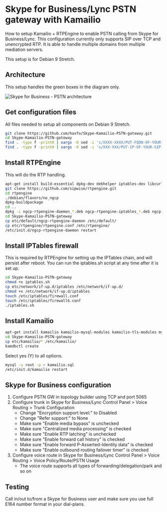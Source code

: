 # Skype for Business/Lync PSTN gateway with Kamailio
How to setup Kamailio + RTPEngine to enable PSTN calling from Skype for Business/Lync. This configuration currently only supports SIP over TCP and unencrypted RTP. It is able to handle multiple domains from multiple mediation servers.

This setup is for Debian 9 Stretch.

## Architecture
This setup handles the green boxes in the diagram only.

![Skype for Business - PSTN architecture](https://raw.githubusercontent.com/havfo/Skype-Kamailio-PSTN-gateway/master/images/skype-kamailio-pstn.png "Skype for Business - PSTN architecture")

## Get configuration files
All files needed to setup all components on Debian 9 Stretch.
```bash
git clone https://github.com/havfo/Skype-Kamailio-PSTN-gateway.git
cd Skype-Kamailio-PSTN-gateway
find . -type f -print0 | xargs -0 sed -i 's/XXXX-XXXX/PUT-FQDN-OF-YOUR-SIP-SERVER-HERE/g'
find . -type f -print0 | xargs -0 sed -i 's/XXX-XXX/PUT-IP-OF-YOUR-SIP-SERVER-HERE/g'
```

## Install RTPEngine
This will do the RTP handling.
```bash
apt-get install build-essential dpkg-dev debhelper iptables-dev libcurl4-openssl-dev libglib2.0-dev libhiredis-dev libpcre3-dev libssl-dev markdown zlib1g-dev libxmlrpc-core-c3-dev dkms linux-headers-`uname -r` default-libmysqlclient-dev libavcodec-dev libavfilter-dev libavformat-dev libavresample-dev libavutil-dev libevent-dev libjson-glib-dev libpcap-dev
git clone https://github.com/sipwise/rtpengine.git
cd rtpengine
./debian/flavors/no_ngcp
dpkg-buildpackage
cd ..
dpkg -i ngcp-rtpengine-daemon_*.deb ngcp-rtpengine-iptables_*.deb ngcp-rtpengine-kernel-dkms_*.deb
cd Skype-Kamailio-PSTN-gateway
cp etc/default/ngcp-rtpengine-daemon /etc/default/
cp etc/rtpengine/rtpengine.conf /etc/rtpengine/
/etc/init.d/ngcp-rtpengine-daemon restart
```

## Install IPTables firewall
This is required by RTPEngine for setting up the IPTables chain, and will persist after reboot. You can run the iptables.sh script at any time after it is set up.
```bash
cd Skype-Kamailio-PSTN-gateway
chmod +x iptables.sh
cp etc/network/if-up.d/iptables /etc/network/if-up.d/
chmod +x /etc/network/if-up.d/iptables
touch /etc/iptables/firewall.conf
touch /etc/iptables/firewall6.conf
./iptables.sh
```

## Install Kamailio
```bash
apt-get install kamailio kamailio-mysql-modules kamailio-tls-modules mysql-server
cd Skype-Kamailio-PSTN-gateway
cp etc/kamailio/* /etc/kamailio/
kamdbctl create
```
Select yes (Y) to all options.

```bash
mysql -u root -p < kamailio.sql
/etc/init.d/kamailio restart
```

## Skype for Business configuration
1. Configure PSTN GW in topology builder using TCP and port 5065
2. Configure trunk in Skype for Business/Lync Control Panel > Voice Routing > Trunk Configuration
	- Change "Encryption support level:" to Disabled
	- Change "Refer support:" to None
	- Make sure "Enable media bypass" is unchecked
	- Make sure "Centralized media processing" is checked
	- Make sure "Enable RTP latching" is unchecked
	- Make sure "Enable forward call history" is checked
	- Make sure "Enable forward P-Asserted-Identity data" is checked
	- Make sure "Enable outbound routing failover timer" is checked
3. Configure voice route in Skype for Business/Lync Control Panel > Voice Routing > Voice Policy/Route/PSTN Usage
	- The voice route supports all types of forwarding/delegation/park and so on


## Testing
Call in/out to/from a Skype for Business user and make sure you use full E164 number format in your dial-plans.
